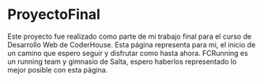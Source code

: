 # ProyectoFinal
Este proyecto fue realizado como parte de mi trabajo final para el curso de Desarrollo Web de CoderHouse. Esta página representa para mi, el inicio de un camino que espero seguir y disfrutar como hasta ahora. 
FCRunning es un running team y gimnasio de Salta, espero haberlos representado lo mejor posible con esta página. 
